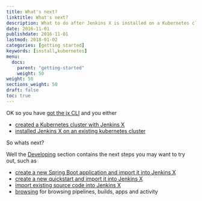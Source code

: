 ```yaml
---
title: What's next?
linktitle: What's next?
description: What to do after Jenkins X is installed on a Kubernetes cluster
date: 2016-11-01
publishdate: 2016-11-01
lastmod: 2018-01-02
categories: [getting started]
keywords: [install,kubernetes]
menu:
  docs:
    parent: "getting-started"
    weight: 50
weight: 50
sections_weight: 50
draft: false
toc: true
---
```


OK so you have [got the jx CLI](/getting-started/install/) and you either

* [created a Kubernetes cluster with Jenkins X](/getting-started/install-on-cluster/)
* [installed Jenkins X on an existing kubernetes cluster](/getting-started/install-on-cluster/)

So whats next?

Well the [Developing](/developing/) section contains the next steps you may want to try out, such as

* [create a new Spring Boot application and import it into Jenkins X](/developing/create-spring/) 
* [create a new quickstart and import it into Jenkins X](/developing/create-quickstart/)
* [import existing source code into Jenkins X](/developing/import/)
* [browsing](/developing/browsing/) for browsing pipelines, builds, apps and activity

